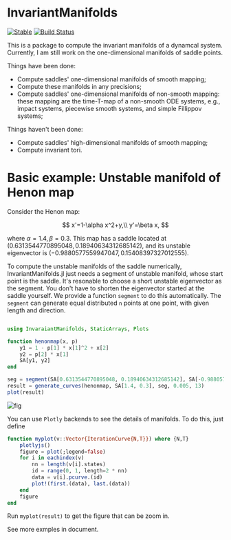 # InvariantManifolds

[![Stable](https://img.shields.io/badge/docs-stable-blue.svg)](https://xiaomingzzhang.github.io/InvariantManifolds.jl-Docs/)
[![Build Status](https://github.com/Xiaomingzzhang/InvariantManifolds.jl/actions/workflows/CI.yml/badge.svg?branch=master)](https://github.com/Xiaomingzzhang/InvariantManifolds.jl/actions/workflows/CI.yml?query=branch%3Amaster)

This is a package to compute the invariant manifolds of a dynamcal system. Currently, I am still work on the one-dimensional manifolds of saddle points.

Things have been done:

- Compute saddles' one-dimensional manifolds of smooth mapping;
- Compute these manifolds in any precisions;
- Compute saddles' one-dimensional manifolds of non-smooth mapping: these mapping are the time-T-map of a non-smooth ODE systems, e.g., impact systems, piecewise smooth systems, and simple Fillippov systems;

Things haven't been done:

- Compute saddles' high-dimensional manifolds of smooth mapping;
- Compute invariant tori.

# Basic example: Unstable manifold of Henon map
Consider the Henon map:

$$
x'=1-\alpha x^2+y,\\
y'=\beta x,
$$

where $\alpha=1.4,\beta=0.3$. This map has a saddle located at $(0.6313544770895048, 0.18940634312685142)$, and its unstable eigenvector is $(-0.9880577559947047, 0.15408397327012555)$. 

To compute the unstable manifolds of the saddle numerically, InvariantManifolds.jl just needs a segment of unstable manifold, whose start point is the saddle.
It's resonable to choose a short unstable eigenvector as the segment. You don't have to shorten the eigenvector started at the saddle yourself. We provide a function `segment` to do this automatically. The `segment` can generate equal distributed `n` points at one point, with given length and direction.
```julia

using InvaraiantManifolds, StaticArrays, Plots

function henonmap(x, p)
    y1 = 1 - p[1] * x[1]^2 + x[2]
    y2 = p[2] * x[1]
    SA[y1, y2]
end

seg = segment(SA[0.6313544770895048, 0.18940634312685142], SA[-0.9880577559947047, 0.15408397327012555], 150, 0.01)
result = generate_curves(henonmap, SA[1.4, 0.3], seg, 0.005, 13)
plot(result)
```
![fig](/exampleplot.svg)

You can use `Plotly` backends to see the details of manifolds. To do this, just define
```julia
function myplot(v::Vector{IterationCurve{N,T}}) where {N,T}
    plotlyjs()
    figure = plot(;legend=false)
    for i in eachindex(v)
        nn = length(v[i].states)
        id = range(0, 1, length=2 * nn)
        data = v[i].pcurve.(id)
        plot!(first.(data), last.(data))
    end
    figure
end
```
Run `myplot(result)` to get the figure that can be zoom in.

See more exmples in document.
